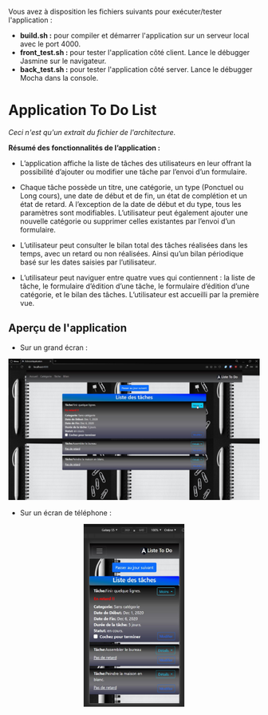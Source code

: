 Vous avez à disposition les fichiers suivants pour exécuter/tester l'application :

- **build.sh :** pour compiler et démarrer l'application sur un serveur local avec le port 4000.
- **front_test.sh :** pour tester l'application côté client. Lance le débugger Jasmine sur le navigateur.
- **back_test.sh :** pour tester l'application côté server. Lance le débugger Mocha dans la console.

# Application To Do List 

*Ceci n'est qu'un extrait du fichier de l'architecture.*

**Résumé des fonctionnalités de l’application :**

- L’application affiche la liste de tâches des utilisateurs en leur offrant la possibilité d’ajouter ou modifier une tâche par l’envoi d’un formulaire.

- Chaque tâche possède un titre, une catégorie, un type (Ponctuel ou Long cours), une date de début et de fin, un état de complétion et un état de retard. A l’exception de la date de début et du type, tous les paramètres sont modifiables. 
L’utilisateur peut également ajouter une nouvelle catégorie ou supprimer celles existantes par l’envoi d’un formulaire.

- L’utilisateur peut consulter le bilan total des tâches réalisées dans les temps, avec un retard ou non réalisées. Ainsi qu’un bilan périodique basé sur les dates saisies par l’utilisateur. 

- L’utilisateur peut naviguer entre quatre vues qui contiennent : la liste de tâche, le formulaire d’édition d’une tâche, le formulaire d’édition d’une catégorie, et le bilan des tâches. L’utilisateur est accueilli par la première vue.  


<h2> Aperçu de l'application </h2>

- Sur un grand écran :
<p align="center">
  <img src="AppView.JPG"></img>
</p>

- Sur un écran de téléphone :
<p align="center">
  <img src="AppView_mini.JPG" width=40% height=40%></img>
</p>
